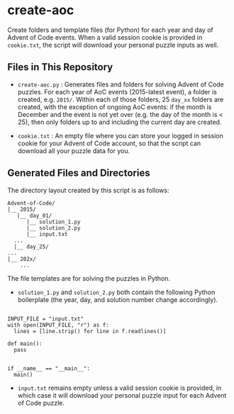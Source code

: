 # create-aoc
Create folders and template files (for Python) for each year and day of Advent of Code events. When a valid session cookie is provided in `cookie.txt`, the script will download your personal puzzle inputs as well.

## Files in This Repository
- `create-aoc.py` : Generates files and folders for solving Advent of Code puzzles. For each year of AoC events (2015-latest event), a folder is created, e.g. `2015/`. Within each of those folders, 25 `day_xx` folders are created, with the exception of ongoing AoC events: if the month is December and the event is not yet over (e.g. the day of the month is < 25), then only folders up to and including the current day are created.

- `cookie.txt` : An empty file where you can store your logged in session cookie for your Advent of Code account, so that the script can download all your puzzle data for you.

## Generated Files and Directories
The directory layout created by this script is as follows:

```
Advent-of-Code/
|__ 2015/
   |__ day_01/
      |__ solution_1.py
      |__ solution_2.py
      |__ input.txt
  ...
  |__ day_25/
...
|__ 202x/
    ...
```

The file templates are for solving the puzzles in Python. 

- `solution_1.py` and `solution_2.py` both contain the following Python boilerplate (the year, day, and solution number change accordingly).

```# Solution 1 - Advent of Code 2024, Day 1

INPUT_FILE = "input.txt"
with open(INPUT_FILE, "r") as f:
  lines = [line.strip() for line in f.readlines()]

def main():
  pass


if __name__ == "__main__":
  main()
```

- `input.txt` remains empty unless a valid session cookie is provided, in which case it will download your personal puzzle input for each Advent of Code puzzle.
